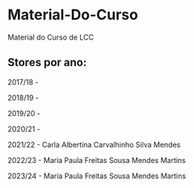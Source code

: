 # Material-Do-Curso
Material do Curso de LCC

## Stores por ano:

2017/18 -

2018/19 - 

2019/20 -

2020/21 -

2021/22 - Carla Albertina Carvalhinho Silva Mendes

2022/23 - Maria Paula Freitas Sousa Mendes Martins

2023/24 - Maria Paula Freitas Sousa Mendes Martins
